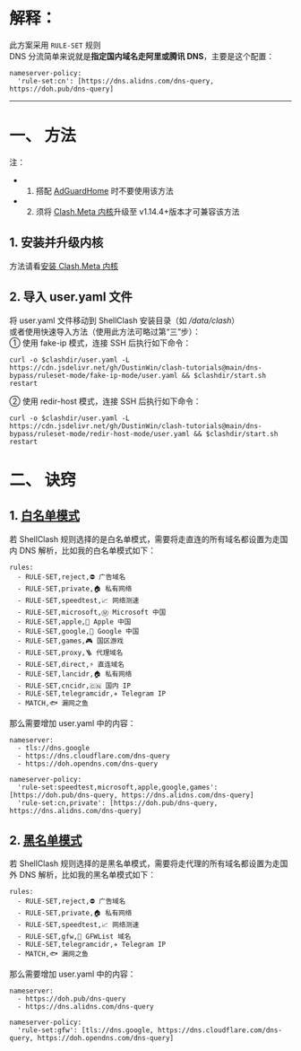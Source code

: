 # 解释：
此方案采用 `RULE-SET` 规则  
DNS 分流简单来说就是**指定国内域名走阿里或腾讯 DNS**，主要是这个配置：
```
nameserver-policy:
  'rule-set:cn': [https://dns.alidns.com/dns-query, https://doh.pub/dns-query]
```
---
# 一、 方法
注：
- 1. 搭配 [AdGuardHome](https://github.com/AdguardTeam/AdGuardHome) 时不要使用该方法
- 2. 须将 [Clash.Meta 内核](https://github.com/MetaCubeX/Clash.Meta)升级至 v1.14.4+版本才可兼容该方法

## 1. 安装并升级内核
方法请看[安装 Clash.Meta 内核](https://github.com/DustinWin/clash-tutorials/blob/main/%E6%95%99%E7%A8%8B%E5%90%88%E9%9B%86/ShellClash%20%E5%92%8C%20AdGuardHome%20%E5%BF%AB%E9%80%9F%E5%AE%89%E8%A3%85%E6%95%99%E7%A8%8B.md#%E4%BA%8C-%E5%AE%89%E8%A3%85-clashmeta-%E5%86%85%E6%A0%B8)
## 2. 导入 user.yaml 文件
将 user.yaml 文件移动到 ShellClash 安装目录（如 */data/clash*）  
或者使用快速导入方法（使用此方法可略过第“三”步）：  
① 使用 fake-ip 模式，连接 SSH 后执行如下命令：
```
curl -o $clashdir/user.yaml -L https://cdn.jsdelivr.net/gh/DustinWin/clash-tutorials@main/dns-bypass/ruleset-mode/fake-ip-mode/user.yaml && $clashdir/start.sh restart
```
② 使用 redir-host 模式，连接 SSH 后执行如下命令：
```
curl -o $clashdir/user.yaml -L https://cdn.jsdelivr.net/gh/DustinWin/clash-tutorials@main/dns-bypass/ruleset-mode/redir-host-mode/user.yaml && $clashdir/start.sh restart
```
# 二、 诀窍
## 1. [白名单模式](https://cdn.jsdelivr.net/gh/DustinWin/clash-tutorials@main/rule-templates/ruleset-mode/template_whitelist.yaml)
若 ShellClash 规则选择的是白名单模式，需要将走直连的所有域名都设置为走国内 DNS 解析，比如我的白名单模式如下：
```
rules:
  - RULE-SET,reject,⛔️ 广告域名
  - RULE-SET,private,🏠 私有网络
  - RULE-SET,speedtest,📈 网络测速
  - RULE-SET,microsoft,Ⓜ️ Microsoft 中国
  - RULE-SET,apple,🍎 Apple 中国
  - RULE-SET,google,🗽 Google 中国
  - RULE-SET,games,🎮 国区游戏
  - RULE-SET,proxy,🪜 代理域名
  - RULE-SET,direct,⚡ 直连域名
  - RULE-SET,lancidr,🏠 私有网络
  - RULE-SET,cncidr,🇨🇳 国内 IP
  - RULE-SET,telegramcidr,✈️ Telegram IP
  - MATCH,🐟 漏网之鱼
```
那么需要增加 user.yaml 中的内容：
```
nameserver:
  - tls://dns.google
  - https://dns.cloudflare.com/dns-query
  - https://doh.opendns.com/dns-query

nameserver-policy:
  'rule-set:speedtest,microsoft,apple,google,games': [https://doh.pub/dns-query, https://dns.alidns.com/dns-query]
  'rule-set:cn,private': [https://doh.pub/dns-query, https://dns.alidns.com/dns-query]
```
## 2. [黑名单模式](https://cdn.jsdelivr.net/gh/DustinWin/clash-tutorials@main/rule-templates/ruleset-mode/template_blacklist.yaml)
若 ShellClash 规则选择的是黑名单模式，需要将走代理的所有域名都设置为走国外 DNS 解析，比如我的黑名单模式如下：
```
rules:
  - RULE-SET,reject,⛔️ 广告域名
  - RULE-SET,private,🏠 私有网络
  - RULE-SET,speedtest,📈 网络测速
  - RULE-SET,gfw,🧱 GFWList 域名
  - RULE-SET,telegramcidr,✈️ Telegram IP
  - MATCH,🐟 漏网之鱼
```
那么需要增加 user.yaml 中的内容：
```
nameserver:
  - https://doh.pub/dns-query
  - https://dns.alidns.com/dns-query

nameserver-policy:
  'rule-set:gfw': [tls://dns.google, https://dns.cloudflare.com/dns-query, https://doh.opendns.com/dns-query]
```
